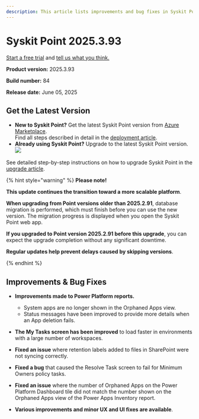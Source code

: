 ```yaml
---
description: This article lists improvements and bug fixes in Syskit Point version 2025.3.93
---
```


# Syskit Point 2025.3.93

[Start a free trial](https://www.syskit.com/products/point/free-trial/) and [tell us what you think.](https://www.syskit.com/company/contact-us/)

**Product version:** 2025.3.93

**Build number:** 84

**Release date:** June 05, 2025

## Get the Latest Version

* **New to Syskit Point?** Get the latest Syskit Point version from [Azure Marketplace](https://azuremarketplace.microsoft.com/en-us/marketplace/apps/syskitltd.syskit\_point).\
 Find all steps described in detail in the [deployment article](../../../set-up-point-enterprise/deployment/deploy-syskit-point.md).
* **Already using Syskit Point?** Upgrade to the latest Syskit Point version.\
 [![](https://aka.ms/deploytoazurebutton)](https://portal.azure.com/#create/Microsoft.Template/uri/https%3A%2F%2Fsyskitassetsstorage.blob.core.windows.net%2Fpoint%2FARMTemplates%2FPointUpdateDeploy%2FPointUpdateTemplate.json)

See detailed step-by-step instructions on how to upgrade Syskit Point in the [upgrade article](../../../set-up-point-enterprise/deployment/upgrade-syskit-point.md).

{% hint style="warning" %}
**Please note!**

**This update continues the transition toward a more scalable platform**.  

**When upgrading from Point versions older than 2025.2.91**, database migration is performed, which must finish before you can use the new version.
The migration progress is displayed when you open the Syskit Point web app.

**If you upgraded to Point version 2025.2.91 before this upgrade**, you can expect the upgrade completion without any significant downtime.

**Regular updates help prevent delays caused by skipping versions**. 

{% endhint %}

## Improvements & Bug Fixes

* **Improvements made to Power Platform reports.**
  * System apps are no longer shown in the Orphaned Apps view.
  * Status messages have been improved to provide more details when an App deletion fails. 

* **The My Tasks screen has been improved** to load faster in environments with a large number of workspaces.

* **Fixed an issue** where retention labels added to files in SharePoint were not syncing correctly.

* **Fixed a bug** that caused the Resolve Task screen to fail for Minimum Owners policy tasks.

* **Fixed an issue** where the number of Orphaned Apps on the Power Platform Dashboard tile did not match the number shown on the Orphaned Apps view of the Power Apps Inventory report.

* **Various improvements and minor UX and UI fixes are available**.
